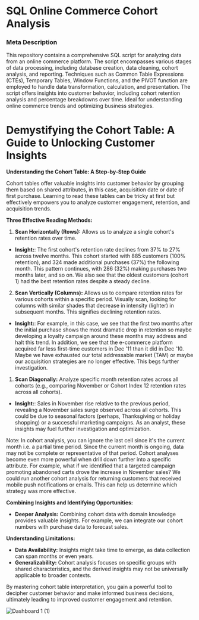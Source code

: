 # SQL Online Commerce Cohort Analysis

### Meta Description
This repository contains a comprehensive SQL script for analyzing data from an online commerce platform. The script encompasses various stages of data processing, including database creation, data cleaning, cohort analysis, and reporting. Techniques such as Common Table Expressions (CTEs), Temporary Tables, Window Functions, and the PIVOT function are employed to handle data transformation, calculation, and presentation. The script offers insights into customer behavior, including cohort retention analysis and percentage breakdowns over time. Ideal for understanding online commerce trends and optimizing business strategies.

# Demystifying the Cohort Table: A Guide to Unlocking Customer Insights

**Understanding the Cohort Table: A Step-by-Step Guide**

Cohort tables offer valuable insights into customer behavior by grouping them based on shared attributes, in this case, acquisition date or date of first purchase. Learning to read these tables can be tricky at first but effectively empowers you to analyze customer engagement, retention, and acquisition trends.

**Three Effective Reading Methods:**

1. **Scan Horizontally (Rows):** Allows us to analyze a single cohort's retention rates over time. 
- **Insight:**: The first cohort's retention rate declines from 37% to 27% across twelve months. 
This cohort started with 885 customers (100% retention), and 324 made additional purchases (37%) the following month. This pattern continues, with 286 (32%) making purchases two months later, and so on. We also see that the oldest customers (cohort 1) had the best retention rates despite a steady decline.

2. **Scan Vertically (Columns):** Allows us to compare retention rates for various cohorts within a specific period. Visually scan, looking for columns with similar shades that decrease in intensity (lighter) in subsequent months. This signifies declining retention rates. 
- **Insight:**: For example, in this case, we see that the first two months after the initial purchase shows the most dramatic drop in retention so maybe developing a loyalty campaign around these months may address and halt this trend. In addition, we see that the e-commerce platform acquired far less first-time customers in Dec '11 than it did in Dec '10. Maybe we have exhausted our total addressable market (TAM) or maybe our acquisition strategies are no longer effective. This begs further investigation. 

1. **Scan Diagonally:** Analyze specific month retention rates across all cohorts (e.g., comparing November or Cohort Index 12 retention rates across all cohorts). 
- **Insight:**: Sales in November rise relative to the previous period, revealing a November sales surge observed across all cohorts. This could be due to seasonal factors (perhaps, Thanksgiving or holiday shopping) or a successful marketing campaigns. As an analyst, these insights may fuel further investigation and optimization.

Note: In cohort analysis, you can ignore the last cell since it's the current month i.e. a partial time period. Since the current month is ongoing, data may not be complete or representative of that period. Cohort analyses become even more powerful when drill down further into a specific attribute. For example, what if we identified that a targeted campaign promoting abandoned carts drove the increase in November sales? We could run another cohort analysis for returning customers that received mobile push notifications or emails. This can help us determine which strategy was more effective.

**Combining Insights and Identifying Opportunities:**

* **Deeper Analysis:** Combining cohort data with domain knowledge provides valuable insights. For example, we can integrate our cohort numbers with purchase data to forecast sales.

**Understanding Limitations:**

* **Data Availability:** Insights might take time to emerge, as data collection can span months or even years.
* **Generalizability:** Cohort analysis focuses on specific groups with shared characteristics, and the derived insights may not be universally applicable to broader contexts.

By mastering cohort table interpretation, you gain a powerful tool to decipher customer behavior and make informed business decisions, ultimately leading to improved customer engagement and retention.


![Dashboard 1 (1)](https://github.com/k10sj02/sql-cohort-analysis/assets/35823259/cac0136b-295b-4437-86d0-27b70e048df2)
